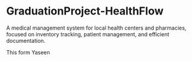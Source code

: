 # GraduationProject-HealthFlow
A medical management system for local health centers and pharmacies, focused on inventory tracking, patient management, and efficient documentation.

This form Yaseen